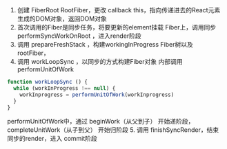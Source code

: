 1. 创建 FiberRoot RootFiber，更改 callback this，指向传递进去的React元素生成的DOM对象，返回DOM对象
2. 首次调用的Fiber是同步任务，将要更新的element挂载 Fiber上，调用同步 performSyncWorkOnRoot ，进入render阶段
3. 调用 prepareFreshStack ，构建workingInProgress Fiber树以及rootFiber，
4. 调用 workLoopSync ，以同步的方式构建Fiber对象
内部调用 performUnitOfWork
``` javascript
function workLoopSync () {
  while (workInProgress !== null) {
    workInprogress = performUnitOfWork(workInprogress)
  }
}
```
performUnitOfWork中，通过 beginWork（从父到子） 开始递阶段，completeUnitWork（从子到父） 开始归阶段
5. 调用 finishSyncRender，结束同步的render，进入 commit阶段